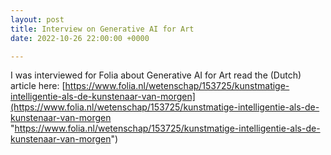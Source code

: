 ```yaml
---
layout: post
title: Interview on Generative AI for Art
date: 2022-10-26 22:00:00 +0000

---
```

I was interviewed for Folia about Generative AI for Art read the (Dutch) article here: [https://www.folia.nl/wetenschap/153725/kunstmatige-intelligentie-als-de-kunstenaar-van-morgen](https://www.folia.nl/wetenschap/153725/kunstmatige-intelligentie-als-de-kunstenaar-van-morgen "https://www.folia.nl/wetenschap/153725/kunstmatige-intelligentie-als-de-kunstenaar-van-morgen")